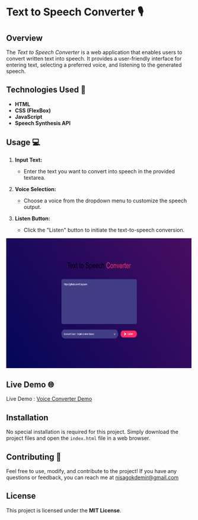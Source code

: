 # Text to Speech Converter 🎙️

## Overview
The *Text to Speech Converter* is a web application that enables users to convert written text into speech. It provides a user-friendly interface for entering text, selecting a preferred voice, and listening to the generated speech.


## Technologies Used 🚀
- **HTML**
- **CSS (FlexBox)**
- **JavaScript**
- **Speech Synthesis API**

## Usage 💻
1. **Input Text:**
   - Enter the text you want to convert into speech in the provided textarea.

2. **Voice Selection:**
   - Choose a voice from the dropdown menu to customize the speech output.

3. **Listen Button:**
   - Click the "Listen" button to initiate the text-to-speech conversion.


<img src="./images/readme.png" alt="" width="500" height="350">

## Live Demo 🌐
Live Demo : [Voice Converter Demo]()

## Installation
No special installation is required for this project. Simply download the project files and open the `index.html` file in a web browser.

## Contributing 🤝
Feel free to use, modify, and contribute to the project! If you have any questions or feedback, you can reach me at nisagokdemir@gmail.com

## License
This project is licensed under the **MIT License**.
